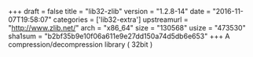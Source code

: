+++
draft = false
title = "lib32-zlib"
version = "1.2.8-14"
date = "2016-11-07T19:58:07"
categories = ['lib32-extra']
upstreamurl = "http://www.zlib.net/"
arch = "x86_64"
size = "130568"
usize = "473530"
sha1sum = "b2bf35b9e10f06a611e9e27dd150a74d5db6e653"
+++
A compression/decompression library ( 32bit )
